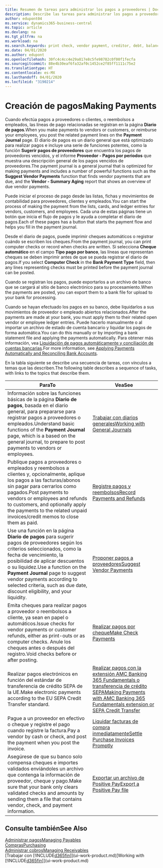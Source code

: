 ```yaml
---
title: Resumen de tareas para administrar los pagos a proveedores | Documentos de Microsoft
description: Describe las tareas para administrar los pagos a proveedores o acreedores, incluido el registro de líneas de pago y la obtención de un resumen del saldo vencido.
author: edupont04
ms.service: dynamics365-business-central
ms.topic: article
ms.devlang: na
ms.tgt_pltfrm: na
ms.workload: na
ms.search.keywords: print check, vendor payment, creditor, debt, balance due, AP
ms.date: 04/01/2020
ms.author: edupont
ms.openlocfilehash: 30fc4c4cc4e29a817e8c5fe98782c0f00f1fecfa
ms.sourcegitcommit: 88e4b30eaf6fa32af0c1452ce2f85ff1111c75e2
ms.translationtype: HT
ms.contentlocale: es-MX
ms.lasthandoff: 04/01/2020
ms.locfileid: "3190214"
---
```

# <a name="making-payments"></a><span data-ttu-id="e089f-103">Creación de pagos</span><span class="sxs-lookup"><span data-stu-id="e089f-103">Making Payments</span></span>

<span data-ttu-id="e089f-104">Cuando efectúa pagos a proveedores o clientes, o reembolsos a empleados, las líneas de pago relacionadas se registran en la página **Diario de pagos**.</span><span class="sxs-lookup"><span data-stu-id="e089f-104">When you make payments to vendors or customers, or reimburse your employees, you post the related payment lines on the **Payment Journal** page.</span></span> <span data-ttu-id="e089f-105">El diario de pagos es un diario general que está optimizado para realizar pagos e incluye una serie de funciones potentes, como la función **Sugerir pagos de proveedores** que encuentra los pagos de proveedores vencidos, y el informe **Proveedor - Pagos por periodos** que muestra una descripción general de los pagos vencidos de proveedores.</span><span class="sxs-lookup"><span data-stu-id="e089f-105">The payment journal is a general journal that is optimized for making payments and includes a number of powerful functions such as the **Suggest Vendor Payments** function that finds vendor payments that are due, and the **Vendor - Summary Aging** report that shows an overview of due vendor payments.</span></span>  

<span data-ttu-id="e089f-106">Puede iniciar el proceso de pago desde las listas, fichas y movimientos de contabilidad para proveedores, clientes y empleados.</span><span class="sxs-lookup"><span data-stu-id="e089f-106">You can start the process of making the payment from the lists, cards, and ledger entries for vendors, customers, and employees.</span></span> <span data-ttu-id="e089f-107">Cada una de estas páginas tiene un botón que inicia el flujo de pagos y le ayuda a completar el diario de pagos.</span><span class="sxs-lookup"><span data-stu-id="e089f-107">Each of these pages has a button that starts the payment flow and helps you fill in the payment journal.</span></span>  

<span data-ttu-id="e089f-108">Desde el diario de pagos, puede imprimir cheques automáticos o registrar cuándo se escriben los cheques.</span><span class="sxs-lookup"><span data-stu-id="e089f-108">From the payment journal, you can print computer checks or record when checks are written.</span></span> <span data-ttu-id="e089f-109">Si selecciona **Cheque automático** en el campo **Tipo pago por banco**, las líneas que representan cheques se deben imprimir antes de que se pueda registrar el diario de pagos.</span><span class="sxs-lookup"><span data-stu-id="e089f-109">If you select **Computer Check** in the **Bank Payment Type** field, then any lines representing checks must be printed before the payment journal can be posted.</span></span>

<span data-ttu-id="e089f-110">Cuando se registran los pagos, puede exportarlos a un archivo de banco que se cargará al sitio de banco electrónico para su procesamiento.</span><span class="sxs-lookup"><span data-stu-id="e089f-110">When the payments are posted, you can export them to a bank file for upload to your bank for processing.</span></span>

<span data-ttu-id="e089f-111">Cuando se hayan efectuado los pagos en su banco, debe liquidarlos a sus movimientos de proveedor o empleado abiertos relacionados.</span><span class="sxs-lookup"><span data-stu-id="e089f-111">After the payments are made at your bank, you must apply them to their related open vendor or employee ledger entries.</span></span> <span data-ttu-id="e089f-112">Puede hacerlo manualmente o al importar un archivo de estado de cuenta bancario y liquidar los pagos de forma automática.</span><span class="sxs-lookup"><span data-stu-id="e089f-112">You can do this manually or by importing a bank statement file and applying the payments automatically.</span></span> <span data-ttu-id="e089f-113">Para obtener más información, vea [Liquidación de pagos automáticamente y conciliación de cuentas bancarias](receivables-apply-payments-auto-reconcile-bank-accounts.md).</span><span class="sxs-lookup"><span data-stu-id="e089f-113">For more information, see [Applying Payments Automatically and Reconciling Bank Accounts](receivables-apply-payments-auto-reconcile-bank-accounts.md).</span></span>

<span data-ttu-id="e089f-114">En la tabla siguiente se describe una secuencia de tareas, con vínculos a temas que las describen.</span><span class="sxs-lookup"><span data-stu-id="e089f-114">The following table describes a sequence of tasks, with links to the topics that describe them.</span></span>

| <span data-ttu-id="e089f-115">Para</span><span class="sxs-lookup"><span data-stu-id="e089f-115">To</span></span> | <span data-ttu-id="e089f-116">Vea</span><span class="sxs-lookup"><span data-stu-id="e089f-116">See</span></span> |
| --- | --- |
|<span data-ttu-id="e089f-117">Información sobre las funciones básicas de la página **Diario de pagos**, basada en el diario general, para prepararse para registrar pagos a proveedores o empleados.</span><span class="sxs-lookup"><span data-stu-id="e089f-117">Understand basic functions of the **Payment Journal** page, which is a based on the general journal, to prepare to post payments to vendors or employees.</span></span>|[<span data-ttu-id="e089f-118">Trabajar con diarios generales</span><span class="sxs-lookup"><span data-stu-id="e089f-118">Working with General Journals</span></span>](ui-work-general-journals.md)|
|<span data-ttu-id="e089f-119">Publique pagos a proveedores o empleados y reembolsos a clientes y, opcionalmente, aplique los pagos a las facturas/abonos sin pagar para cerrarlos como pagados.</span><span class="sxs-lookup"><span data-stu-id="e089f-119">Post payments to vendors or employees and refunds to customers, and optionally apply the payments to the related unpaid invoices/credit memos to close them as paid.</span></span>|[<span data-ttu-id="e089f-120">Registre pagos y reembolsos</span><span class="sxs-lookup"><span data-stu-id="e089f-120">Record Payments and Refunds</span></span>](payables-how-post-payments-refunds.md)|
| <span data-ttu-id="e089f-121">Use una función en la página **Diario de pagos** para sugerir pagos de proveedores según los criterios seleccionados, como la fecha de vencimiento, la posibilidad de aplicar descuentos o su liquidez.</span><span class="sxs-lookup"><span data-stu-id="e089f-121">Use a function on the **Payment Journal** page to suggest vendor payments according to selected criteria, such as due date, discount eligibility, and your liquidity.</span></span> |[<span data-ttu-id="e089f-122">Proponer pagos a proveedores</span><span class="sxs-lookup"><span data-stu-id="e089f-122">Suggest Vendor Payments</span></span>](payables-how-suggest-vendor-payments.md) |
| <span data-ttu-id="e089f-123">Emita cheques para realizar pagos a proveedor o reembolsos a cliente, ya sean en papel o automáticos.</span><span class="sxs-lookup"><span data-stu-id="e089f-123">Issue checks for vendor payments or customer refunds, either as print-outs or as computer checks.</span></span> <span data-ttu-id="e089f-124">Anule los cheques antes o después del registro.</span><span class="sxs-lookup"><span data-stu-id="e089f-124">Void checks before or after posting.</span></span> |[<span data-ttu-id="e089f-125">Realizar pagos por cheque</span><span class="sxs-lookup"><span data-stu-id="e089f-125">Make Check Payments</span></span>](payables-how-work-checks.md) |
|<span data-ttu-id="e089f-126">Realizar pagos electrónicos en función del estándar de transferencia de crédito SEPA de la UE.</span><span class="sxs-lookup"><span data-stu-id="e089f-126">Make electronic payments according to the EU SEPA Credit Transfer standard.</span></span>|[<span data-ttu-id="e089f-127">Realizar pagos con la extensión AMC Banking 365 Fundamentals o transferencia de crédito SEPA</span><span class="sxs-lookup"><span data-stu-id="e089f-127">Making Payments with AMC Banking 365 Fundamentals extension or SEPA Credit Transfer</span></span>](finance-make-payments-with-bank-data-conversion-service-or-sepa-credit-transfer.md)|
| <span data-ttu-id="e089f-128">Pague a un proveedor en efectivo o cheque y registre el pago cuando registre la factura.</span><span class="sxs-lookup"><span data-stu-id="e089f-128">Pay a vendor by cash or check, and post the payment when you post the invoice.</span></span> |[<span data-ttu-id="e089f-129">Liquidar facturas de compra inmediatamente</span><span class="sxs-lookup"><span data-stu-id="e089f-129">Settle Purchase Invoices Promptly</span></span>](finance-how-to-settle-purchase-invoices-promptly.md) |
| <span data-ttu-id="e089f-130">Asegúrese de que su banco solo compensa cheques e importes validados enviándoles un archivo que contenga la información de proveedor, cheque y pago.</span><span class="sxs-lookup"><span data-stu-id="e089f-130">Make sure that your bank only clears validated checks and amounts by sending them a file that contains vendor, check, and payment information.</span></span> |[<span data-ttu-id="e089f-131">Exportar un archivo de Positive Pay</span><span class="sxs-lookup"><span data-stu-id="e089f-131">Export a Positive Pay file</span></span>](finance-how-positive-pay.md) |

## <a name="see-also"></a><span data-ttu-id="e089f-132">Consulte también</span><span class="sxs-lookup"><span data-stu-id="e089f-132">See Also</span></span>
[<span data-ttu-id="e089f-133">Administrar pagos</span><span class="sxs-lookup"><span data-stu-id="e089f-133">Managing Payables</span></span>](payables-manage-payables.md)  
[<span data-ttu-id="e089f-134">Compras</span><span class="sxs-lookup"><span data-stu-id="e089f-134">Purchasing</span></span>](purchasing-manage-purchasing.md)  
[<span data-ttu-id="e089f-135">Administrar cobros</span><span class="sxs-lookup"><span data-stu-id="e089f-135">Managing Receivables</span></span>](receivables-manage-receivables.md)  
<span data-ttu-id="e089f-136">[Trabajar con [!INCLUDE[d365fin](includes/d365fin_md.md)]](ui-work-product.md)</span><span class="sxs-lookup"><span data-stu-id="e089f-136">[Working with [!INCLUDE[d365fin](includes/d365fin_md.md)]](ui-work-product.md)</span></span>  
